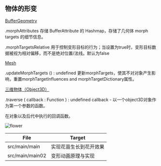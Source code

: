 ## 物体的形变

[BufferGeometry](https://threejs.org/docs/index.html?q=buffer#api/zh/core/BufferGeometry)

.morphAttributes 
存储 BufferAttribute 的 Hashmap，存储了几何体 morph targets 的细节信息。


.morphTargetsRelative 
用于控制变形目标的行为；当设置为true时，变形目标数据被视为相对偏移，而不是绝对位置/法线。默认为false


[Mesh](https://threejs.org/docs/index.html?q=mesh#api/zh/objects/Mesh)

.updateMorphTargets () : undefined
更新morphTargets，使其不对对象产生影响，重置morphTargetInfluences and morphTargetDictionary属性。

[三维物体（Object3D）](https://threejs.org/docs/index.html?q=Object#api/zh/core/Object3D)

.traverse ( callback : Function ) : undefined
callback - 以一个object3D对象作为第一个参数的函数。

在对象以及后代中执行的回调函数。

![flower](../assets/three_js/flower.png)

| File   | Target                                      |
| ------ | ------------------------------------------- |
| src/main/main | 实现花苗生长到花开效果  |
| src/main/main02 | 变形动画原理与实现  |